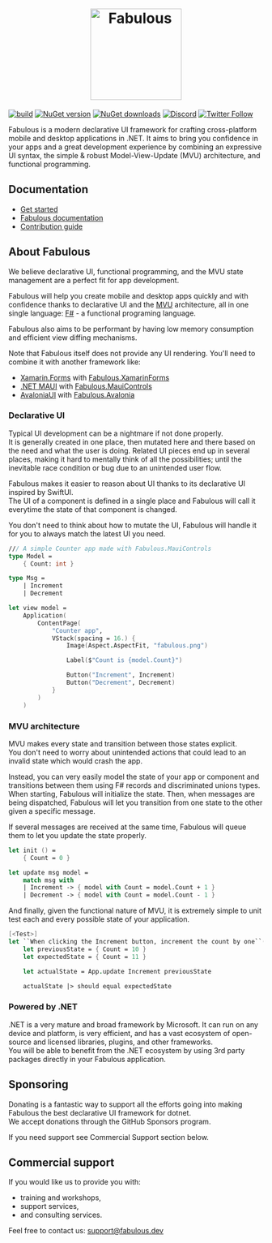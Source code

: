 <a href="https://fabulous.dev/">
  <h1 align="center">
    <picture>
      <source media="(prefers-color-scheme: dark)" srcset="logo/logo-title.png">
      <img alt="Fabulous" src="logo/logo-title.png" height="180px">
    </picture>
  </h1>
</a>

[![build](https://img.shields.io/github/actions/workflow/status/fabulous-dev/Fabulous/build.yml?branch=main)](https://github.com/fabulous-dev/Fabulous/actions/workflows/build.yml) [![NuGet version](https://img.shields.io/nuget/v/Fabulous)](https://www.nuget.org/packages/Fabulous) [![NuGet downloads](https://img.shields.io/nuget/dt/Fabulous)](https://www.nuget.org/packages/Fabulous) [![Discord](https://img.shields.io/discord/716980335593914419?label=discord&logo=discord)](https://discord.gg/bpTJMbSSYK) [![Twitter Follow](https://img.shields.io/twitter/follow/FabulousAppDev?style=social)](https://twitter.com/FabulousAppDev)

Fabulous is a modern declarative UI framework for crafting cross-platform mobile and desktop applications in .NET. It aims to bring you confidence in your apps and a great development experience by combining an expressive UI syntax, the simple & robust Model-View-Update (MVU) architecture, and functional programming.

## Documentation

- [Get started](https://fabulous.dev/get-started)
- [Fabulous documentation](https://docs.fabulous.dev)
- [Contribution guide](https://github.com/fabulous-dev/Fabulous/blob/main/CONTRIBUTING.md)

## About Fabulous

We believe declarative UI, functional programming, and the MVU state management are a perfect fit for app development.

Fabulous will help you create mobile and desktop apps quickly and with confidence thanks to declarative UI and the [MVU](https://zaid-ajaj.github.io/the-elmish-book/#/chapters/elm/) architecture, all in one single language: [F#](https://fsharp.org) - a functional programing language.

Fabulous also aims to be performant by having low memory consumption and efficient view diffing mechanisms.

Note that Fabulous itself does not provide any UI rendering. You'll need to combine it with another framework like:
- [Xamarin.Forms](https://dotnet.microsoft.com/en-us/apps/xamarin/xamarin-forms) with [Fabulous.XamarinForms](https://github.com/fabulous-dev/Fabulous.XamarinForms)
- [.NET MAUI](https://dotnet.microsoft.com/en-us/apps/maui) with [Fabulous.MauiControls](https://github.com/fabulous-dev/Fabulous.MauiControls)
- [AvaloniaUI](https://avaloniaui.net) with [Fabulous.Avalonia](https://github.com/fabulous-dev/Fabulous.Avalonia)

### Declarative UI

Typical UI development can be a nightmare if not done properly.  
It is generally created in one place, then mutated here and there based on the need and what the user is doing. Related UI pieces end up in several places, making it hard to mentally think of all the possibilities; until the inevitable race condition or bug due to an unintended user flow.

Fabulous makes it easier to reason about UI thanks to its declarative UI inspired by SwiftUI.  
The UI of a component is defined in a single place and Fabulous will call it everytime the state of that component is changed.  

You don't need to think about how to mutate the UI, Fabulous will handle it for you to always match the latest UI you need.

```fs
/// A simple Counter app made with Fabulous.MauiControls
type Model =
    { Count: int }

type Msg =
    | Increment
    | Decrement

let view model =
    Application(
        ContentPage(
            "Counter app",
            VStack(spacing = 16.) {
                Image(Aspect.AspectFit, "fabulous.png")

                Label($"Count is {model.Count}")

                Button("Increment", Increment)
                Button("Decrement", Decrement)
            }
        )
    )
```

### MVU architecture

MVU makes every state and transition between those states explicit.  
You don't need to worry about unintended actions that could lead to an invalid state which would crash the app.

Instead, you can very easily model the state of your app or component and transitions between them using F# records and discriminated unions types.  
When starting, Fabulous will initialize the state. Then, when messages are being dispatched, Fabulous will let you transition from one state to the other given a specific message.

If several messages are received at the same time, Fabulous will queue them to let you update the state properly.

```fs
let init () =
    { Count = 0 }

let update msg model =
    match msg with
    | Increment -> { model with Count = model.Count + 1 }
    | Decrement -> { model with Count = model.Count - 1 }
```

And finally, given the functional nature of MVU, it is extremely simple to unit test each and every possible state of your application.

```fs
[<Test>]
let ``When clicking the Increment button, increment the count by one``() =
    let previousState = { Count = 10 }
    let expectedState = { Count = 11 }

    let actualState = App.update Increment previousState

    actualState |> should equal expectedState
```

### Powered by .NET

.NET is a very mature and broad framework by Microsoft. It can run on any device and platform, is very efficient, and has a vast ecosystem of open-source and licensed libraries, plugins, and other frameworks.  
You will be able to benefit from the .NET ecosystem by using 3rd party packages directly in your Fabulous application.

## Sponsoring

Donating is a fantastic way to support all the efforts going into making Fabulous the best declarative UI framework for dotnet.  
We accept donations through the GitHub Sponsors program.

If you need support see Commercial Support section below.

## Commercial support

If you would like us to provide you with:

- training and workshops,
- support services,
- and consulting services.

Feel free to contact us: [support@fabulous.dev](mailto:support@fabulous.dev)
